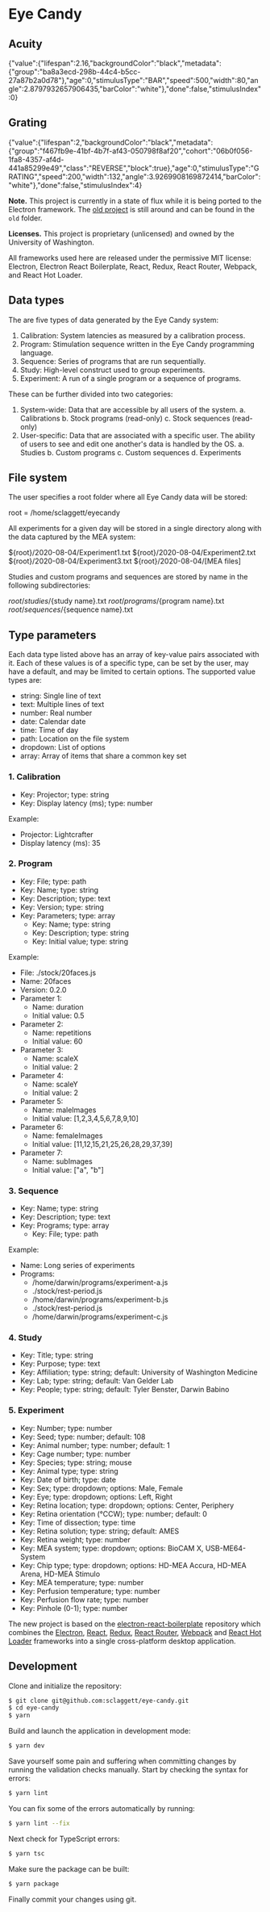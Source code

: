 # Eye Candy

## Acuity

{"value":{"lifespan":2.16,"backgroundColor":"black","metadata":{"group":"ba8a3ecd-298b-44c4-b5cc-27a87b2a0d78"},"age":0,"stimulusType":"BAR","speed":500,"width":80,"angle":2.8797932657906435,"barColor":"white"},"done":false,"stimulusIndex":0}

## Grating

{"value":{"lifespan":2,"backgroundColor":"black","metadata":{"group":"f467fb9e-41bf-4b7f-af43-050798f8af20","cohort":"06b0f056-1fa8-4357-af4d-441a85299e49","class":"REVERSE","block":true},"age":0,"stimulusType":"GRATING","speed":200,"width":132,"angle":3.9269908169872414,"barColor":"white"},"done":false,"stimulusIndex":4}

**Note.** This project is currently in a state of flux while it is being ported to the Electron framework. The [old project](old/README.md) is still around and can be found in the `old` folder.

**Licenses.** This project is proprietary (unlicensed) and owned by the University of Washington.

All frameworks used here are released under the permissive MIT license: Electron, Electron React Boilerplate, React, Redux, React Router, Webpack, and React Hot Loader.

## Data types

The are five types of data generated by the Eye Candy system:

1. Calibration: System latencies as measured by a calibration process.
2. Program: Stimulation sequence written in the Eye Candy programming language.
3. Sequence: Series of programs that are run sequentially.
4. Study: High-level construct used to group experiments.
5. Experiment: A run of a single program or a sequence of programs.

These can be further divided into two categories:

1. System-wide: Data that are accessible by all users of the system.
   a. Calibrations
   b. Stock programs (read-only)
   c. Stock sequences (read-only)
2. User-specific: Data that are associated with a specific user. The ability of users to see and edit one another's data is handled by the OS.
   a. Studies
   b. Custom programs
   c. Custom sequences
   d. Experiments

## File system

The user specifies a root folder where all Eye Candy data will be stored:

root = /home/sclaggett/eyecandy

All experiments for a given day will be stored in a single directory along with the data captured by the MEA system:

${root}/2020-08-04/Experiment1.txt
  ${root}/2020-08-04/Experiment2.txt
${root}/2020-08-04/Experiment3.txt
  ${root}/2020-08-04/[MEA files]

Studies and custom programs and sequences are stored by name in the following subdirectories:

${root}/studies/${study name}.txt
${root}/programs/${program name}.txt
${root}/sequences/${sequence name}.txt

## Type parameters

Each data type listed above has an array of key-value pairs associated with it. Each of these values is of a specific type, can be set by the user, may have a default, and may be limited to certain options. The supported value types are:

- string: Single line of text
- text: Multiple lines of text
- number: Real number
- date: Calendar date
- time: Time of day
- path: Location on the file system
- dropdown: List of options
- array: Array of items that share a common key set

### 1. Calibration

- Key: Projector; type: string
- Key: Display latency (ms); type: number

Example:

- Projector: Lightcrafter
- Display latency (ms): 35

### 2. Program

- Key: File; type: path
- Key: Name; type: string
- Key: Description; type: text
- Key: Version; type: string
- Key: Parameters; type: array
  - Key: Name; type: string
  - Key: Description; type: string
  - Key: Initial value; type: string

Example:

- File: ./stock/20faces.js
- Name: 20faces
- Version: 0.2.0
- Parameter 1:
  - Name: duration
  - Initial value: 0.5
- Parameter 2:
  - Name: repetitions
  - Initial value: 60
- Parameter 3:
  - Name: scaleX
  - Initial value: 2
- Parameter 4:
  - Name: scaleY
  - Initial value: 2
- Parameter 5:
  - Name: maleImages
  - Initial value: [1,2,3,4,5,6,7,8,9,10]
- Parameter 6:
  - Name: femaleImages
  - Initial value: [11,12,15,21,25,26,28,29,37,39]
- Parameter 7:
  - Name: subImages
  - Initial value: ["a", "b"]

### 3. Sequence

- Key: Name; type: string
- Key: Description; type: text
- Key: Programs; type: array
  - Key: File; type: path

Example:

- Name: Long series of experiments
- Programs:
  - /home/darwin/programs/experiment-a.js
  - ./stock/rest-period.js
  - /home/darwin/programs/experiment-b.js
  - ./stock/rest-period.js
  - /home/darwin/programs/experiment-c.js

### 4. Study

- Key: Title; type: string
- Key: Purpose; type: text
- Key: Affiliation; type: string; default: University of Washington Medicine
- Key: Lab; type: string; default: Van Gelder Lab
- Key: People; type: string; default: Tyler Benster, Darwin Babino

### 5. Experiment

- Key: Number; type: number
- Key: Seed; type: number; default: 108
- Key: Animal number; type: number; default: 1
- Key: Cage number; type: number
- Key: Species; type: string; mouse
- Key: Animal type; type: string
- Key: Date of birth; type: date
- Key: Sex; type: dropdown; options: Male, Female
- Key: Eye; type: dropdown; options: Left, Right
- Key: Retina location; type: dropdown; options: Center, Periphery
- Key: Retina orientation (°CCW); type: number; default: 0
- Key: Time of dissection; type: time
- Key: Retina solution; type: string; default: AMES
- Key: Retina weight; type: number
- Key: MEA system; type: dropdown; options: BioCAM X, USB-ME64-System
- Key: Chip type; type: dropdown; options: HD-MEA Accura, HD-MEA Arena, HD-MEA Stimulo
- Key: MEA temperature; type: number
- Key: Perfusion temperature; type: number
- Key: Perfusion flow rate; type: number
- Key: Pinhole (0-1); type: number

The new project is based on the [electron-react-boilerplate](https://electron-react-boilerplate.js.org/) repository which combines the [Electron](https://electron.atom.io/), [React](https://facebook.github.io/react/), [Redux](https://github.com/reactjs/redux), [React Router](https://github.com/reactjs/react-router), [Webpack](https://webpack.github.io/docs/) and [React Hot Loader](https://github.com/gaearon/react-hot-loader) frameworks into a single cross-platform desktop application.

## Development

Clone and initialize the repository:

```sh
$ git clone git@github.com:sclaggett/eye-candy.git
$ cd eye-candy
$ yarn
```

Build and launch the application in development mode:

```sh
$ yarn dev
```

Save yourself some pain and suffering when committing changes by running the validation checks manually. Start by checking the syntax for errors:

```sh
$ yarn lint
```

You can fix some of the errors automatically by running:

```sh
$ yarn lint --fix
```

Next check for TypeScript errors:

```sh
$ yarn tsc
```

Make sure the package can be built:

```sh
$ yarn package
```

Finally commit your changes using git.
